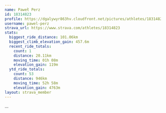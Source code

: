 ```yaml
---
name: Paweł Perz
id: 18314823
profile: https://dgalywyr863hv.cloudfront.net/pictures/athletes/18314823/5244308/1/large.jpg
username: pawel-perz
strava_url: https://www.strava.com/athletes/18314823
stats:
  biggest_ride_distance: 101.06km
  biggest_climb_elevation_gain: 457.6m
  recent_ride_totals:
    count: 1
    distance: 20.11km
    moving_time: 01h 08m
    elevation_gain: 119m
  ytd_ride_totals:
    count: 53
    distance: 946km
    moving_time: 52h 58m
    elevation_gain: 4763m
layout: strava_member
--- 
```

...
